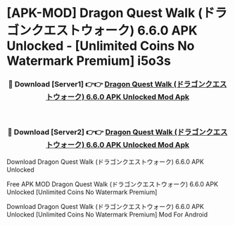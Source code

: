 # [APK-MOD] Dragon Quest Walk (ドラゴンクエストウォーク) 6.6.0 APK Unlocked - [Unlimited Coins No Watermark Premium] i5o3s



<div align="center">
<h3>🔴 Download [Server1] 👉👉 <a href="https://momento.my/?title=Dragon_Quest_Walk_(ドラゴンクエストウォーク)_6.6.0_APK_Unlocked">Dragon Quest Walk (ドラゴンクエストウォーク) 6.6.0 APK Unlocked Mod Apk</a></h3><br>

<h3>🔴 Download [Server2] 👉👉 <a href="https://momento.my/?title=Dragon_Quest_Walk_(ドラゴンクエストウォーク)_6.6.0_APK_Unlocked">Dragon Quest Walk (ドラゴンクエストウォーク) 6.6.0 APK Unlocked Mod Apk</a></h3>
</div>



Download Dragon Quest Walk (ドラゴンクエストウォーク) 6.6.0 APK Unlocked 

Free APK MOD Dragon Quest Walk (ドラゴンクエストウォーク) 6.6.0 APK Unlocked [Unlimited Coins No Watermark Premium]

Download Dragon Quest Walk (ドラゴンクエストウォーク) 6.6.0 APK Unlocked [Unlimited Coins No Watermark Premium] Mod For Android
